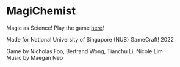 # MagiChemist
Magic as Science! Play the game [here](https://magichemist.itch.io/magichemist)!

Made for National University of Singapore (NUS) GameCraft! 2022

Game by Nicholas Foo, Bertrand Wong, Tianchu Li, Nicole Lim
<br>Music by Maegan Neo


